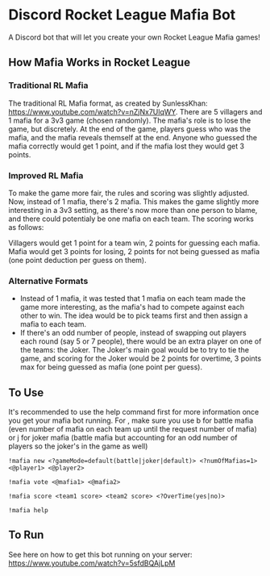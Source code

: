 # Discord Rocket League Mafia Bot
A Discord bot that will let you create your own Rocket League Mafia games!

## How Mafia Works in Rocket League

### Traditional RL Mafia
The traditional RL Mafia format, as created by SunlessKhan: https://www.youtube.com/watch?v=nZjNx7UlqWY.
There are 5 villagers and 1 mafia for a 3v3 game (chosen randomly). The mafia's role is to lose the game, but discretely.
At the end of the game, players guess who was the mafia, and the mafia reveals themself at the end. Anyone who guessed the mafia
correctly would get 1 point, and if the mafia lost they would get 3 points.

### Improved RL Mafia
To make the game more fair, the rules and scoring was slightly adjusted. Now, instead of 1 mafia, there's 2 mafia.
This makes the game slightly more interesting in a 3v3 setting, as there's now more than one person to blame, and there
could potentialy be one mafia on each team. The scoring works as follows:

Villagers would get 1 point for a team win, 2 points for guessing each mafia.
Mafia would get 3 points for losing, 2 points for not being guessed as mafia (one point deduction per guess on them).

### Alternative Formats
- Instead of 1 mafia, it was tested that 1 mafia on each team made the game more interesting, as the mafia's had to compete against
each other to win. The idea would be to pick teams first and then assign a mafia to each team.
- If there's an odd number of people, instead of swapping out players each round (say 5 or 7 people), there would be an extra player on
one of the teams: the Joker. The Joker's main goal would be to try to tie the game, and scoring for the Joker would be
2 points for overtime, 3 points max for being guessed as mafia (one point per guess).

## To Use
It's recommended to use the help command first for more information once you get your mafia bot running. For <alt game>, make sure you
use b for battle mafia (even number of mafia on each team up until the request number of mafia) or j for joker mafia (battle mafia but
accounting for an odd number of players so the joker's in the game as well)

`!mafia new <?gameMode=default(battle|joker|default)> <?numOfMafias=1> <@player1> <@player2>`

`!mafia vote <@mafia1> <@mafia2>`

`!mafia score <team1 score> <team2 score> <?OverTime(yes|no)>`

`!mafia help`

## To Run

See here on how to get this bot running on your server:
https://www.youtube.com/watch?v=5sfdBQAjLpM
